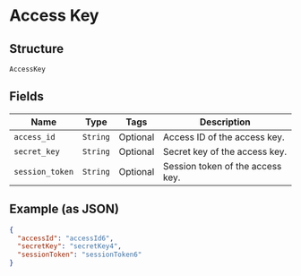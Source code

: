 
# Access Key

## Structure

`AccessKey`

## Fields

| Name | Type | Tags | Description |
|  --- | --- | --- | --- |
| `access_id` | `String` | Optional | Access ID of the access key. |
| `secret_key` | `String` | Optional | Secret key of the access key. |
| `session_token` | `String` | Optional | Session token of the access key. |

## Example (as JSON)

```json
{
  "accessId": "accessId6",
  "secretKey": "secretKey4",
  "sessionToken": "sessionToken6"
}
```

